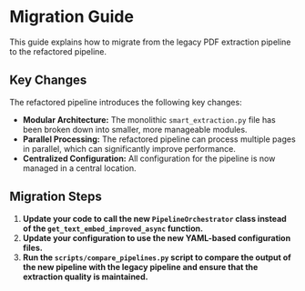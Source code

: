 # Migration Guide

This guide explains how to migrate from the legacy PDF extraction pipeline to the refactored pipeline.

## Key Changes

The refactored pipeline introduces the following key changes:

- **Modular Architecture:** The monolithic `smart_extraction.py` file has been broken down into smaller, more manageable modules.
- **Parallel Processing:** The refactored pipeline can process multiple pages in parallel, which can significantly improve performance.
- **Centralized Configuration:** All configuration for the pipeline is now managed in a central location.

## Migration Steps

1.  **Update your code to call the new `PipelineOrchestrator` class instead of the `get_text_embed_improved_async` function.**
2.  **Update your configuration to use the new YAML-based configuration files.**
3.  **Run the `scripts/compare_pipelines.py` script to compare the output of the new pipeline with the legacy pipeline and ensure that the extraction quality is maintained.**
